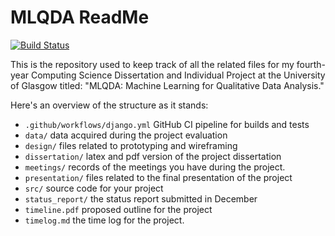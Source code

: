 # MLQDA ReadMe

[![Build Status](https://github.com/zsolttakacs2000/mlqda/actions/workflows/django.yml/badge.svg)](https://github.com/zsolttakacs2000/mlqda/actions/workflows/django.yml)

This is the repository used to keep track of all the related files for my fourth-year Computing Science Dissertation and Individual Project at the University of Glasgow titled: "MLQDA: Machine Learning for Qualitative Data Analysis."

Here's an overview of the structure as it stands:
* `.github/workflows/django.yml` GitHub CI pipeline for builds and tests
* `data/` data acquired during the project evaluation
* `design/` files related to prototyping and wireframing
* `dissertation/` latex and pdf version of the project dissertation
* `meetings/` records of the meetings you have during the project.
* `presentation/` files related to the final presentation of the project
* `src/` source code for your project
* `status_report/` the status report submitted in December
* `timeline.pdf` proposed outline for the project
* `timelog.md` the time log for the project.
